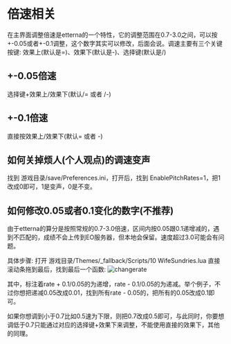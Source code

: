 # 倍速相关

在主界面调整倍速是etterna的一个特性，它的调整范围在0.7-3.0之间，可以按+-0.05或者+-0.1调整，这个数字其实可以修改，后面会说。调速主要有三个关键按键: 效果上(默认是=)、效果下(默认是-)、选择键(默认是/)

## +-0.05倍速

选择键+效果上/效果下(默认/= 或者 /-)

## +-0.1倍速

直接按效果上/效果下(默认= 或者 -)

## 如何关掉烦人(个人观点)的调速变声

找到 游戏目录/save/Preferences.ini，打开后，找到 EnablePitchRates=1，把1改成0即可，1是变声，0是不变。

## 如何修改0.05或者0.1变化的数字(不推荐)

由于etterna的算分是按照常规的0.7-3.0倍速，区间内按0.05跟0.1递增减的，遇到不匹配的，成绩不会上传到EO服务器，但本地会保留。速度超过3.0可能会有问题。

具体步骤:
打开 游戏目录/Themes/_fallback/Scripts/10 WifeSundries.lua
直接滚动条拖到最后，找到最后一个函数:
<img :src="$withBase('/changerate.png')" alt="changerate">

其中，标注着rate + 0.1/0.05的为递增，rate - 0.1/0.05的为递减。举个例子，不过你想把递减0.05改成0.01，找到所有rate - 0.05的，把所有的0.05改成0.1即可。

如果你想调到小于0.7比如0.5速为下限，则把0.7改成0.5即可，与此同时，你要想调低于0.7只能通过对应的选择键+效果下来调整，不能使用直接的效果下，其他的同理。
